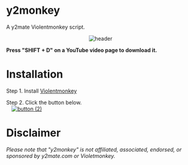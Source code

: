 # y2monkey
A y2mate Violentmonkey script.

<div style="text-align: center;">

![header](https://user-images.githubusercontent.com/122718637/224312950-32ec5f16-b5ab-43a2-b91b-b79a074a2bbd.png)

</div>
<b>Press "SHIFT + D" on a YouTube video page to download it.</b>

<h1>Installation</h1>

Step 1. Install [Violentmonkey](https://violentmonkey.github.io/)

Step 2. Click the button below.<br>&emsp;[![button (2)](https://user-images.githubusercontent.com/122718637/224394210-9d68e112-4a54-4950-af31-a26b64488862.png)](https://github.com/jijirae/y2monkey/raw/main/y2monkey.user.js)

<h1>Disclaimer</h1>

<i>Please note that "y2monkey" is not affiliated, associated, endorsed, or sponsored by y2mate.com or Violetmonkey.</i>

